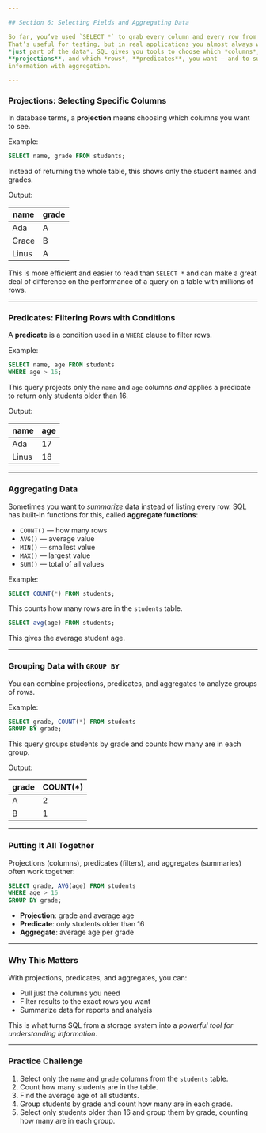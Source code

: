```yaml
---

## Section 6: Selecting Fields and Aggregating Data

So far, you’ve used `SELECT *` to grab every column and every row from a table.
That’s useful for testing, but in real applications you almost always want
*just part of the data*. SQL gives you tools to choose which *columns*,
**projections**, and which *rows*, **predicates**, you want — and to summarize
information with aggregation.

---
```


### Projections: Selecting Specific Columns

In database terms, a **projection** means choosing which columns you want to
see.

Example:

```sql
SELECT name, grade FROM students;
```

Instead of returning the whole table, this shows only the student names and
grades.

Output:

| name  | grade |
| ----- | ----- |
| Ada   | A     |
| Grace | B     |
| Linus | A     |

This is more efficient and easier to read than `SELECT *` and can make a great
deal of difference on the performance of a query on a table with millions of
rows.

---

### Predicates: Filtering Rows with Conditions

A **predicate** is a condition used in a `WHERE` clause to filter rows.

Example:

```sql
SELECT name, age FROM students
WHERE age > 16;
```

This query projects only the `name` and `age` columns *and* applies a
predicate to return only students older than 16.

Output:

| name  | age |
| ----- | --- |
| Ada   | 17  |
| Linus | 18  |

---

### Aggregating Data

Sometimes you want to *summarize* data instead of listing every row. SQL has
built-in functions for this, called **aggregate functions**:

* `COUNT()` — how many rows
* `AVG()` — average value
* `MIN()` — smallest value
* `MAX()` — largest value
* `SUM()` — total of all values

Example:

```sql
SELECT COUNT(*) FROM students;
```

This counts how many rows are in the `students` table.

```sql
SELECT avg(age) FROM students;
```

This gives the average student age.

---

### Grouping Data with `GROUP BY`

You can combine projections, predicates, and aggregates to analyze groups of
rows.

Example:

```sql
SELECT grade, COUNT(*) FROM students
GROUP BY grade;
```

This query groups students by grade and counts how many are in each group.

Output:

| grade | COUNT(*) |
| ----- | -------- |
| A     | 2        |
| B     | 1        |

---

### Putting It All Together

Projections (columns), predicates (filters), and aggregates (summaries) often
work together:

```sql
SELECT grade, AVG(age) FROM students
WHERE age > 16
GROUP BY grade;
```

* **Projection**: grade and average age
* **Predicate**: only students older than 16
* **Aggregate**: average age per grade

---

### Why This Matters

With projections, predicates, and aggregates, you can:

* Pull just the columns you need
* Filter results to the exact rows you want
* Summarize data for reports and analysis

This is what turns SQL from a storage system into a
*powerful tool for understanding information*.

---

### Practice Challenge

1. Select only the `name` and `grade` columns from the `students` table.
2. Count how many students are in the table.
3. Find the average age of all students.
4. Group students by grade and count how many are in each grade.
5. Select only students older than 16 and group them by grade, counting how many
   are in each group.

